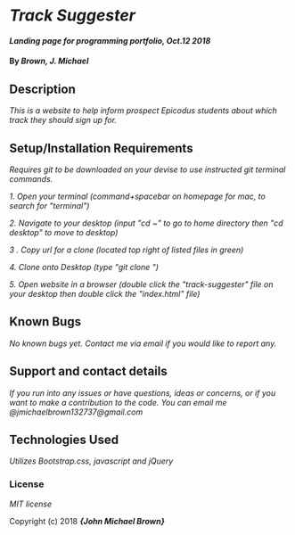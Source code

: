 # _Track Suggester_

#### _Landing page for programming portfolio, Oct.12 2018_

#### By _**Brown, J. Michael**_

## Description

_This is a website to help inform prospect Epicodus students about which track they should sign up for._

## Setup/Installation Requirements

  _Requires git to be downloaded on your devise to use instructed git terminal commands._

  _1. Open your terminal (command+spacebar on homepage for mac, to search for "terminal")_

  _2. Navigate to your desktop (input "cd ~" to go to home directory then "cd desktop" to move to desktop)_

  _3 . Copy url for a clone (located top right of listed files in green)_

  _4. Clone onto Desktop (type "git clone <url link>")_

  _5. Open website in a browser (double click the "track-suggester" file on your desktop then double click the "index.html" file)_

<!-- * _Or open the page at this url: https://j-michael-brown.github.io/Track-Suggester/_ -->


## Known Bugs

_No known bugs yet. Contact me via email if you would like to report any._

## Support and contact details

_If you run into any issues or have questions, ideas or concerns, or if you want to make a contribution to the code. You can email me @jmichaelbrown132737@gmail.com_

## Technologies Used

_Utilizes Bootstrap.css, javascript and jQuery_

### License

*MIT license*

Copyright (c) 2018 **_{John Michael Brown}_**
